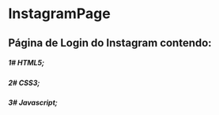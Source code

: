 # InstagramPage

## Página de Login do Instagram contendo:

##### 1# HTML5;
##### 2# CSS3;
##### 3# Javascript;